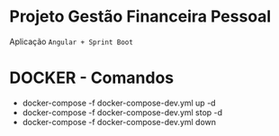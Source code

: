 # Projeto Gestão Financeira Pessoal
Aplicação `Angular + Sprint Boot`

# DOCKER - Comandos
- docker-compose -f docker-compose-dev.yml up -d
- docker-compose -f docker-compose-dev.yml stop -d
- docker-compose -f docker-compose-dev.yml down
